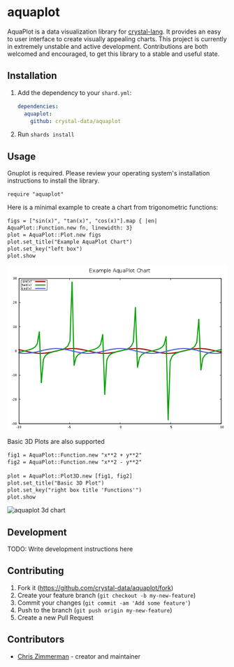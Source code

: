 # aquaplot

AquaPlot is a data visualization library for [crystal-lang](https://crystal-lang.org/).  It provides an easy to user interface to create visually
appealing charts.  This project is currently in extremely unstable and active development.  Contributions are both welcomed and encouraged,
to get this library to a stable and useful state.

## Installation

1. Add the dependency to your `shard.yml`:

   ```yaml
   dependencies:
     aquaplot:
       github: crystal-data/aquaplot
   ```

2. Run `shards install`

## Usage

Gnuplot is required.  Please review your operating system's installation
instructions to install the library.

```crystal
require "aquaplot"
```

Here is a minimal example to create a chart from trigonometric functions:

```crystal
figs = ["sin(x)", "tan(x)", "cos(x)"].map { |en| AquaPlot::Function.new fn, linewidth: 3}
plot = AquaPlot::Plot.new figs
plot.set_title("Example AquaPlot Chart")
plot.set_key("left box")
plot.show
```

![aquaplot chart](./static/example_img.png)

Basic 3D Plots are also supported

```crystal
fig1 = AquaPlot::Function.new "x**2 + y**2"
fig2 = AquaPlot::Function.new "x**2 - y**2"

plot = AquaPlot::Plot3D.new [fig1, fig2]
plot.set_title("Basic 3D Plot")
plot.set_key("right box title 'Functions'")
plot.show
```

![aquaplot 3d chart](./static/example_3d.png)


## Development

TODO: Write development instructions here

## Contributing

1. Fork it (<https://github.com/crystal-data/aquaplot/fork>)
2. Create your feature branch (`git checkout -b my-new-feature`)
3. Commit your changes (`git commit -am 'Add some feature'`)
4. Push to the branch (`git push origin my-new-feature`)
5. Create a new Pull Request

## Contributors

- [Chris Zimmerman](https://github.com/christopherzimmerman) - creator and maintainer
